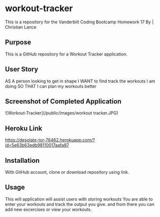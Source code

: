 # workout-tracker

This is a repository for the Vanderbilt Coding Bootcamp Homework 17
By | Christian Lance


## Purpose
This is a GitHub repository for a Workout Tracker application. 


## User Story
AS A person looking to get in shape
I WANT to find track the workouts I am doing
SO THAT I can plan my workouts better


## Screenshot of Completed Application

![Workout-Tracker](/public/images/workout tracker.JPG)

## Heroku Link
https://desolate-tor-76462.herokuapp.com/?id=5e63b63edb98110017aafa87


## Installation

With GitHub account, clone or download repository using link. 


## Usage

This will application will assist users with storing workouts
You are able to enter your workouts and track the output you give.
and from there you can add new excercises or view your workouts.